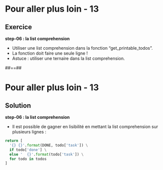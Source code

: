 <!-- .slide: class="exercice sfeir-bg-pink" -->

# Pour aller plus loin - 13

## Exercice

**step-06 : la list comprehension**

* Utiliser une list comprehension dans la fonction “get_printable_todos”.
* La fonction doit faire une seule ligne !
* Astuce : utiliser une ternaire dans la list comprehension.

##==##
<!-- .slide: class="exercice sfeir-bg-pink with-code" -->

# Pour aller plus loin - 13

## Solution

**step-06 : la list comprehension**

* Il est possible de gagner en lisibilité en mettant la list comprehension sur plusieurs lignes :

```python
return [
  '{} {}'.format(DONE, todo['task']) \
  if todo['done'] \
  else '  {}'.format(todo['task']) \
  for todo in todos
]
```

<!-- .element: class="big-code" -->
